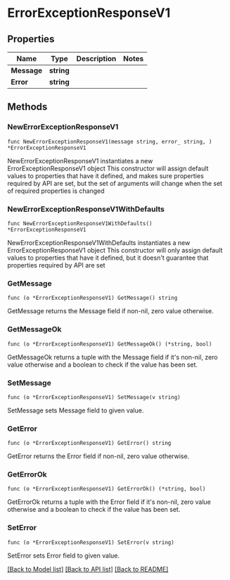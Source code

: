 # ErrorExceptionResponseV1

## Properties

Name | Type | Description | Notes
------------ | ------------- | ------------- | -------------
**Message** | **string** |  | 
**Error** | **string** |  | 

## Methods

### NewErrorExceptionResponseV1

`func NewErrorExceptionResponseV1(message string, error_ string, ) *ErrorExceptionResponseV1`

NewErrorExceptionResponseV1 instantiates a new ErrorExceptionResponseV1 object
This constructor will assign default values to properties that have it defined,
and makes sure properties required by API are set, but the set of arguments
will change when the set of required properties is changed

### NewErrorExceptionResponseV1WithDefaults

`func NewErrorExceptionResponseV1WithDefaults() *ErrorExceptionResponseV1`

NewErrorExceptionResponseV1WithDefaults instantiates a new ErrorExceptionResponseV1 object
This constructor will only assign default values to properties that have it defined,
but it doesn't guarantee that properties required by API are set

### GetMessage

`func (o *ErrorExceptionResponseV1) GetMessage() string`

GetMessage returns the Message field if non-nil, zero value otherwise.

### GetMessageOk

`func (o *ErrorExceptionResponseV1) GetMessageOk() (*string, bool)`

GetMessageOk returns a tuple with the Message field if it's non-nil, zero value otherwise
and a boolean to check if the value has been set.

### SetMessage

`func (o *ErrorExceptionResponseV1) SetMessage(v string)`

SetMessage sets Message field to given value.


### GetError

`func (o *ErrorExceptionResponseV1) GetError() string`

GetError returns the Error field if non-nil, zero value otherwise.

### GetErrorOk

`func (o *ErrorExceptionResponseV1) GetErrorOk() (*string, bool)`

GetErrorOk returns a tuple with the Error field if it's non-nil, zero value otherwise
and a boolean to check if the value has been set.

### SetError

`func (o *ErrorExceptionResponseV1) SetError(v string)`

SetError sets Error field to given value.



[[Back to Model list]](../README.md#documentation-for-models) [[Back to API list]](../README.md#documentation-for-api-endpoints) [[Back to README]](../README.md)


